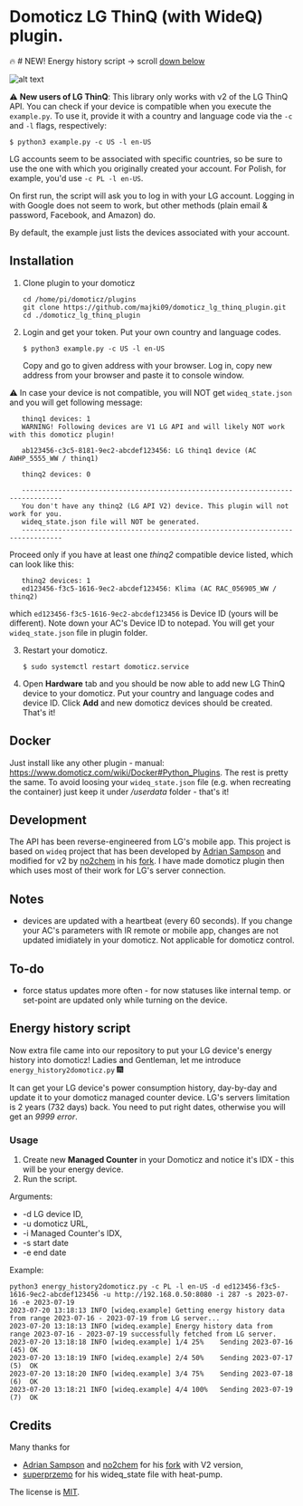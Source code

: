 Domoticz LG ThinQ (with WideQ) plugin.
=====

:fire: # NEW! Energy history script -> scroll [down below](#energy-history-script)

![alt text](https://raw.githubusercontent.com/majki09/domoticz_lg_thinq_plugin/main/domoticz.jpg "LG ThinQ plugin in domoticz")

:warning: **New users of LG ThinQ**: This library only works with v2 of the LG ThinQ API. You can check if your device is compatible when you execute the `example.py`. To use it, provide it with a country and language code via the `-c` and `-l` flags, respectively:

    $ python3 example.py -c US -l en-US

LG accounts seem to be associated with specific countries, so be sure to use the one with which you originally created your account. For Polish, for example, you'd use `-c PL -l en-US`.

On first run, the script will ask you to log in with your LG account.
Logging in with Google does not seem to work, but other methods (plain email & password, Facebook, and Amazon) do. 

By default, the example just lists the devices associated with your account.

Installation
------------

1. Clone plugin to your domoticz

       cd /home/pi/domoticz/plugins
       git clone https://github.com/majki09/domoticz_lg_thinq_plugin.git
       cd ./domoticz_lg_thinq_plugin

2. Login and get your token. Put your own country and language codes.

       $ python3 example.py -c US -l en-US
 
   Copy and go to given address with your browser. Log in, copy new address from your browser and paste it to console window. 

:warning: In case your device is not compatible, you will NOT get `wideq_state.json` and you will get following message:

       thinq1 devices: 1
       WARNING! Following devices are V1 LG API and will likely NOT work with this domoticz plugin!

       ab123456-c3c5-8181-9ec2-abcdef123456: LG thinq1 device (AC AWHP_5555_WW / thinq1)

       thinq2 devices: 0

       --------------------------------------------------------------------------------
       You don't have any thinq2 (LG API V2) device. This plugin will not work for you.
       wideq_state.json file will NOT be generated.
       --------------------------------------------------------------------------------

Proceed only if you have at least one *thinq2* compatible device listed, which can look like this:
   
       thinq2 devices: 1
       ed123456-f3c5-1616-9ec2-abcdef123456: Klima (AC RAC_056905_WW / thinq2)
   
   which `ed123456-f3c5-1616-9ec2-abcdef123456` is Device ID (yours will be different). Note down your AC's Device ID to notepad. You will get your `wideq_state.json` file in plugin folder.
	
3. Restart your domoticz.

       $ sudo systemctl restart domoticz.service

4. Open **Hardware** tab and you should be now able to add new LG ThinQ device to your domoticz. Put your country and language codes and device ID. Click **Add** and new domoticz devices should be created. That's it!

Docker
------
Just install like any other plugin - manual: https://www.domoticz.com/wiki/Docker#Python_Plugins. The rest is pretty the same. To avoid loosing your `wideq_state.json` file (e.g. when recreating the container) just keep it under */userdata* folder - that's it!

Development
-----------
The API has been reverse-engineered from LG's mobile app.
This project is based on `wideq` project that has been developed by [Adrian Sampson][adrian] and modified for v2 by [no2chem] in his [fork]. I have made domoticz plugin then which uses most of their work for LG's server connection.

Notes
-----
- devices are updated with a heartbeat (every 60 seconds). If you change your AC's parameters with IR remote or mobile app, changes are not updated imidiately in your domoticz. Not applicable for domoticz control.

To-do
-----
- force status updates more often - for now statuses like internal temp. or set-point are updated only while turning on the device.

Energy history script
---------------------
Now extra file came into our repository to put your LG device's energy history into domoticz! Ladies and Gentleman, let me introduce `energy_history2domoticz.py` :fireworks:

It can get your LG device's power consumption history, day-by-day and update it to your domoticz managed counter device.
LG's servers limitation is 2 years (732 days) back. You need to put right dates, otherwise you will get an _9999 error_.

### Usage
1. Create new **Managed Counter** in your Domoticz and notice it's IDX - this will be your energy device.
2. Run the script.

Arguments:

- -d LG device ID,
- -u domoticz URL,
- -i Managed Counter's IDX,
- -s start date
- -e end date

Example:
```commandline
python3 energy_history2domoticz.py -c PL -l en-US -d ed123456-f3c5-1616-9ec2-abcdef123456 -u http://192.168.0.50:8080 -i 287 -s 2023-07-16 -e 2023-07-19
2023-07-20 13:18:13 INFO [wideq.example] Getting energy history data from range 2023-07-16 - 2023-07-19 from LG server...
2023-07-20 13:18:13 INFO [wideq.example] Energy history data from range 2023-07-16 - 2023-07-19 successfully fetched from LG server.
2023-07-20 13:18:18 INFO [wideq.example] 1/4 25%	Sending 2023-07-16 (45)	OK
2023-07-20 13:18:19 INFO [wideq.example] 2/4 50%	Sending 2023-07-17 (5)	OK
2023-07-20 13:18:20 INFO [wideq.example] 3/4 75%	Sending 2023-07-18 (6)	OK
2023-07-20 13:18:21 INFO [wideq.example] 4/4 100%	Sending 2023-07-19 (7)	OK
```

Credits
-------
Many thanks for 
- [Adrian Sampson][adrian] and [no2chem] for his [fork] with V2 version,
- [superprzemo] for his wideq_state file with heat-pump.

The license is [MIT].

[adrian]: https://github.com/sampsyo
[no2chem]: https://github.com/no2chem
[fork]: https://github.com/no2chem/wideq
[mit]: https://opensource.org/licenses/MIT
[superprzemo]: https://github.com/superprzemo

